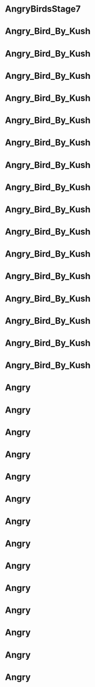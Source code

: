 # AngryBirdsStage7
# Angry_Bird_By_Kush
# Angry_Bird_By_Kush
# Angry_Bird_By_Kush
# Angry_Bird_By_Kush
# Angry_Bird_By_Kush
# Angry_Bird_By_Kush
# Angry_Bird_By_Kush
# Angry_Bird_By_Kush
# Angry_Bird_By_Kush
# Angry_Bird_By_Kush
# Angry_Bird_By_Kush
# Angry_Bird_By_Kush
# Angry_Bird_By_Kush
# Angry_Bird_By_Kush
# Angry_Bird_By_Kush
# Angry_Bird_By_Kush
# Angry
# Angry
# Angry
# Angry
# Angry
# Angry
# Angry
# Angry
# Angry
# Angry
# Angry
# Angry
# Angry
# Angry
